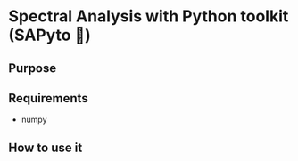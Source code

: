 # Spectral Analysis with Python toolkit (SAPyto 🐸)

## Purpose 


## Requirements
- numpy

## How to use it
